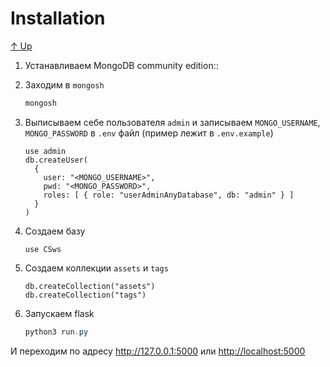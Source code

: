 # Installation

[↑ Up](index.md)

1. Устанавливаем MongoDB community edition::
2. Заходим в `mongosh`

    ```powershell
    mongosh
    ```

3. Выписываем себе пользователя `admin` и записываем `MONGO_USERNAME`, `MONGO_PASSWORD` в `.env` файл (пример лежит в `.env.example`)

    ```mongosh
    use admin
    db.createUser(
      {
        user: "<MONGO_USERNAME>",
        pwd: "<MONGO_PASSWORD>",
        roles: [ { role: "userAdminAnyDatabase", db: "admin" } ]
      }
    )
    ```

4. Создаем базу

    ```mongosh
    use CSws
    ```

5. Создаем коллекции `assets` и `tags`

    ```mongosh
    db.createCollection("assets")
    db.createCollection("tags")
    ```

6. Запускаем flask

    ```powershell
    python3 run.py
    ```

И переходим по адресу <http://127.0.0.1:5000> или <http://localhost:5000>
